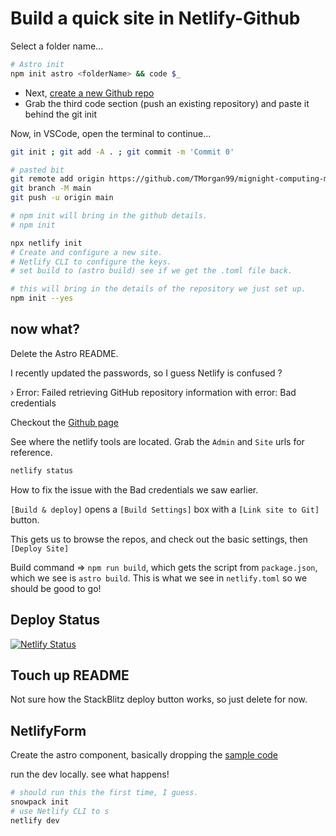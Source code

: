 # Build a quick site in Netlify-Github

Select a folder name...

```bash
# Astro init
npm init astro <folderName> && code $_
```

- Next, [create a new Github repo](http://github.com/new)
- Grab the third code section (push an existing repository) and paste it behind the git init

Now, in VSCode, open the terminal to continue...

```bash
git init ; git add -A . ; git commit -m 'Commit 0'

# pasted bit
git remote add origin https://github.com/TMorgan99/mignight-computing-machine.git
git branch -M main
git push -u origin main

# npm init will bring in the github details.
# npm init

npx netlify init
# Create and configure a new site.
# Netlify CLI to configure the keys.
# set build to (astro build) see if we get the .toml file back.

# this will bring in the details of the repository we just set up.
npm init --yes
```

## now what?

Delete the Astro README.

I recently updated the passwords, so I guess Netlify is confused ?

 ›   Error: Failed retrieving GitHub repository information with error: Bad credentials

Checkout the [Github page](https://github.com/TMorgan99/mignight-computing-machine)

See where the netlify tools are located. Grab the `Admin` and `Site` urls for reference.

```bash
netlify status
```

How to fix the issue with the Bad credentials we saw earlier.

`[Build & deploy]` opens a `[Build Settings]` box with a `[Link site to Git]` button.

This gets us to browse the repos, and check out the basic settings, then `[Deploy Site]`

Build command => `npm run build`, which gets the script from `package.json`,
which we see is `astro build`.
This is what we see in `netlify.toml` so we should be good to go!

## Deploy Status

[![Netlify Status](https://api.netlify.com/api/v1/badges/4dcf1798-1247-4749-a3bb-f959eda4543e/deploy-status)](https://app.netlify.com/sites/cranky-swanson-3bb12e/deploys)

## Touch up README

Not sure how the StackBlitz deploy button works, so just delete for now.

## NetlifyForm

Create the astro component, basically dropping the [sample code](https://docs.netlify.com/forms/setup/)

run the dev locally. see what happens!

```bash
# should run this the first time, I guess.
snowpack init
# use Netlify CLI to s
netlify dev
```
